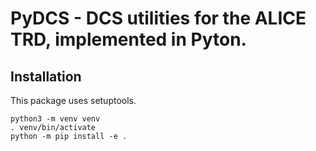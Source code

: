 
PyDCS - DCS utilities for the ALICE TRD, implemented in Pyton.
==============================================================

Installation
------------

This package uses setuptools.
```
python3 -m venv venv
. venv/bin/activate
python -m pip install -e .
```

